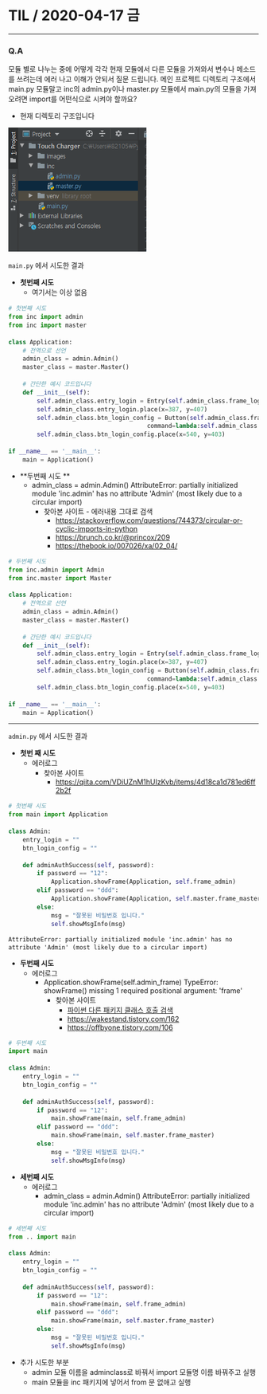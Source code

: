 # TIL / 2020-04-17 금 



***

### Q.A

모듈 별로 나누는 중에 어떻게 각각 현재 모듈에서 다른 모듈을 가져와서 변수나 메소드를 쓰려는데 에러 나고 이해가 안되서 질문 드립니다. 메인 프로젝트 디렉토리 구조에서 main.py 모듈말고 inc의 admin.py이나 master.py 모듈에서 main.py의 모듈을 가져오려면 import를 어떤식으로 시켜야 할까요? 

- 현재 디렉토리 구조입니다

<img src="./dir.PNG">

```main.py``` 에서 시도한 결과  

- **첫번째 시도**
  - 여기서는 이상 없음 

```python
# 첫번째 시도
from inc import admin
from inc import master

class Application:
    # 전역으로 선언
    admin_class = admin.Admin()
    master_class = master.Master()
    
    # 간단한 예시 코드입니다
    def __init__(self):
        self.admin_class.entry_login = Entry(self.admin_class.frame_login, show="*")
        self.admin_class.entry_login.place(x=387, y=407)
        self.admin_class.btn_login_config = Button(self.admin_class.frame_login, text="확인", width=6,
                                       command=lambda:self.admin_class.adminAuthSuccess(self.admin_class.entry_login.get()))
        self.admin_class.btn_login_config.place(x=540, y=403)
    
if __name__ == '__main__':
    main = Application()
```

- **두번째 시도 **
  - admin_class = admin.Admin()
    AttributeError: partially initialized module 'inc.admin' has no attribute 'Admin' (most likely due to a circular import)
    - 찾아본 사이트 - 에러내용 그대로 검색 
      - https://stackoverflow.com/questions/744373/circular-or-cyclic-imports-in-python
      - https://brunch.co.kr/@princox/209
      - https://thebook.io/007026/xa/02_04/

```python
# 두번째 시도
from inc.admin import Admin
from inc.master import Master

class Application:
    # 전역으로 선언
    admin_class = admin.Admin()
    master_class = master.Master()
    
    # 간단한 예시 코드입니다
    def __init__(self):
        self.admin_class.entry_login = Entry(self.admin_class.frame_login, show="*")
        self.admin_class.entry_login.place(x=387, y=407)
        self.admin_class.btn_login_config = Button(self.admin_class.frame_login, text="확인", width=6,
                                       command=lambda:self.admin_class.adminAuthSuccess(self.admin_class.entry_login.get()))
        self.admin_class.btn_login_config.place(x=540, y=403)
    
if __name__ == '__main__':
    main = Application()
```

***

```admin.py``` 에서 시도한 결과

- __첫번 째 시도__
  - 에러로그
    - 찾아본 사이트
      -  https://qiita.com/VDiUZnM1hUIzKvb/items/4d18ca1d781ed6ff2b2f

```python
# 첫번째 시도
from main import Application

class Admin:
    entry_login = ""
    btn_login_config = ""
    
    def adminAuthSuccess(self, password):
        if password == "12":
            Application.showFrame(Application, self.frame_admin)
        elif password == "ddd":
            Application.showFrame(Application, self.master.frame_master)
        else:
            msg = "잘못된 비밀번호 입니다."
            self.showMsgInfo(msg)
```

```
AttributeError: partially initialized module 'inc.admin' has no attribute 'Admin' (most likely due to a circular import)
```

- __두번째 시도__
  - 에러로그
    - Application.showFrame(self.admin_frame)
      TypeError: showFrame() missing 1 required positional argument: 'frame'
      - 찾아본 사이트 
        - [파이썬 다른 패키지 클래스 호출 검색](https://dojang.io/mod/page/view.php?id=2450)
        - https://wakestand.tistory.com/162
        - https://offbyone.tistory.com/106

```python
# 두번째 시도 
import main

class Admin:
    entry_login = ""
    btn_login_config = ""
    
    def adminAuthSuccess(self, password):
        if password == "12":
            main.showFrame(main, self.frame_admin)
        elif password == "ddd":
            main.showFrame(main, self.master.frame_master)
        else:
            msg = "잘못된 비밀번호 입니다."
            self.showMsgInfo(msg)
```
- __세번째 시도__
  - 에러로그
    -    admin_class = admin.Admin()
      AttributeError: partially initialized module 'inc.admin' has no attribute 'Admin' (most likely due to a circular import)

```python
# 세번째 시도
from .. import main

class Admin:
    entry_login = ""
    btn_login_config = ""
    
    def adminAuthSuccess(self, password):
        if password == "12":
            main.showFrame(main, self.frame_admin)
        elif password == "ddd":
            main.showFrame(main, self.master.frame_master)
        else:
            msg = "잘못된 비밀번호 입니다."
            self.showMsgInfo(msg)
```

- 추가 시도한 부분
  - admin 모듈 이름을 adminclass로 바꿔서 import 모듈명 이름 바꿔주고 실행
  - main 모듈을 inc 패키지에 넣어서 from 문 없애고 실행 